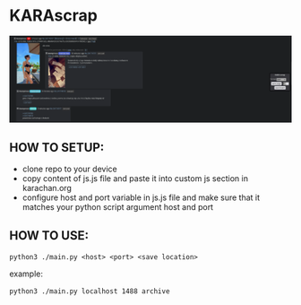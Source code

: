 # KARAscrap
![bobrazek sie zjebal :(](./preview.png)

## HOW TO SETUP:
- clone repo to your device
- copy content of js.js file and paste it into custom js section in karachan.org
- configure host and port variable in js.js file and make sure that it matches your python script argument host and port

## HOW TO USE:
```
python3 ./main.py <host> <port> <save location>
```
example:

```
python3 ./main.py localhost 1488 archive
```

